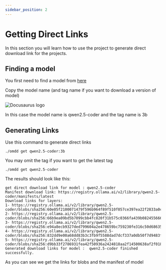 ```yaml
---
sidebar_position: 2
---
```


# Getting Direct Links

In this section you will learn how to use the project to generate direct download link for the projects.

## Finding a model

You first need to find a model from [here](https://ollama.com/library)

Copy the model name (and tag name if you want to download a version of model)

![Docusaurus logo](/img/model-name-and-tag.png)

In this case the model name is qwen2.5-coder and the tag name is 3b

## Generating Links

Use this command to generate direct links

```shell
./omdd get qwen2.5-coder:3b
```

You may omit the tag if you want to get the latest tag

```shell
./omdd get qwen2.5-coder
```

The results should look like this:

```text
get direct download link for model : qwen2.5-coder
Manifest download link: https://registry.ollama.ai/v2/library/qwen2.5-coder/manifests/latest
Download links for layers:
1- https://registry.ollama.ai/v2/library/qwen2.5-coder/blobs/sha256:60e05f2100071479f596b964f89f510f057ce397ea22f2833a0cfe029bfc2463
2- https://registry.ollama.ai/v2/library/qwen2.5-coder/blobs/sha256:66b9ea09bd5b7099cbb4fc820f31b575c0366fa439b08245566692c6784e281e
3- https://registry.ollama.ai/v2/library/qwen2.5-coder/blobs/sha256:e94a8ecb9327ded799604a2e478659bc759230fe316c50d686358f932f52776c
4- https://registry.ollama.ai/v2/library/qwen2.5-coder/blobs/sha256:832dd9e00a68dd83b3c3fb9f5588dad7dcf337a0db50f7d9483f310cd292e92e
5- https://registry.ollama.ai/v2/library/qwen2.5-coder/blobs/sha256:d9bb33f2786931fea42f50936a2424818aa2f14500638af2f01861eb2c8fb446
Generated download links for model :  qwen2.5-coder finished successfully.

```

As you can see we get the links for blobs and the manifest of model
